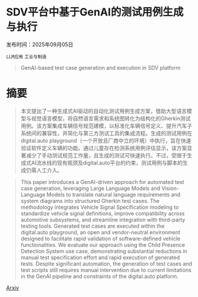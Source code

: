# SDV平台中基于GenAI的测试用例生成与执行

发布时间：2025年09月05日

`LLM应用` `工业与制造`

> GenAI-based test case generation and execution in SDV platform

# 摘要

> 本文提出了一种生成式AI驱动的自动化测试用例生成方案，借助大型语言模型与视觉语言模型，将自然语言需求和系统图转化为结构化的Gherkin测试用例。该方案集成车辆信号规范建模，以标准化车辆信号定义、提升汽车子系统间的兼容性，并简化与第三方测试工具的集成流程。生成的测试用例在digital.auto playground（一个开放且厂商中立的环境）中执行，旨在快速验证软件定义车辆的功能。通过儿童存在检测系统用例评估显示，该方案显著减少了手动测试规范工作量，且生成的测试可快速执行。不过，受限于生成式AI流水线的现有瓶颈及digital.auto平台的约束，测试用例与脚本的生成仍需人工介入。

> This paper introduces a GenAI-driven approach for automated test case generation, leveraging Large Language Models and Vision-Language Models to translate natural language requirements and system diagrams into structured Gherkin test cases. The methodology integrates Vehicle Signal Specification modeling to standardize vehicle signal definitions, improve compatibility across automotive subsystems, and streamline integration with third-party testing tools. Generated test cases are executed within the digital.auto playground, an open and vendor-neutral environment designed to facilitate rapid validation of software-defined vehicle functionalities. We evaluate our approach using the Child Presence Detection System use case, demonstrating substantial reductions in manual test specification effort and rapid execution of generated tests. Despite significant automation, the generation of test cases and test scripts still requires manual intervention due to current limitations in the GenAI pipeline and constraints of the digital.auto platform.

[Arxiv](https://arxiv.org/abs/2509.05112)